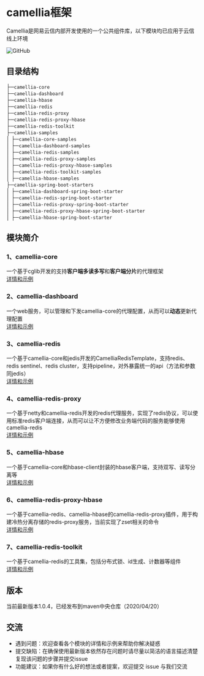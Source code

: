 # camellia框架  
Camellia是网易云信内部开发使用的一个公共组件库，以下模块均已应用于云信线上环境  

![GitHub](https://img.shields.io/badge/license-MIT-green.svg)  

## 目录结构
├─`camellia-core`   
├─`camellia-dashboard`    
├─`camellia-hbase`  
├─`camellia-redis`  
├─`camellia-redis-proxy`   
├─`camellia-redis-proxy-hbase`  
├─`camellia-redis-toolkit`  
├─`camellia-samples`               
│ ├─`camellia-core-samples`  
│ ├─`camellia-dashboard-samples`  
│ ├─`camellia-redis-samples`  
│ ├─`camellia-redis-proxy-samples`   
│ ├─`camellia-redis-proxy-hbase-samples`  
│ ├─`camellia-redis-toolkit-samples`  
│ ├─`camellia-hbase-samples`   
├─`camellia-spring-boot-starters`               
│ ├─`camellia-dashboard-spring-boot-starter`  
│ ├─`camellia-redis-spring-boot-starter`  
│ ├─`camellia-redis-proxy-spring-boot-starter`   
│ ├─`camellia-redis-proxy-hbase-spring-boot-starter`  
│ ├─`camellia-hbase-spring-boot-starter`  
              
## 模块简介
### 1、camellia-core  
一个基于cglib开发的支持**客户端多读多写**和**客户端分片**的代理框架  
[详情和示例](/camellia-core/README.md)  
### 2、camellia-dashboard  
一个web服务，可以管理和下发camellia-core的代理配置，从而可以**动态**更新代理配置  
[详情和示例](/camellia-dashboard/README.md)  
### 3、camellia-redis  
一个基于camellia-core和jedis开发的CamelliaRedisTemplate，支持redis、redis sentinel、redis cluster，支持pipeline，对外暴露统一的api（方法和参数同jedis）  
[详情和示例](/camellia-redis/README.md)  
### 4、camellia-redis-proxy  
一个基于netty和camellia-redis开发的redis代理服务，实现了redis协议，可以使用标准redis客户端连接，从而可以让不方便修改业务端代码的服务能够使用camellia-redis  
[详情和示例](/camellia-redis-proxy/README.md)  
### 5、camellia-hbase  
一个基于camellia-core和hbase-client封装的hbase客户端，支持双写、读写分离等  
[详情和示例](/camellia-hbase/README.md)  
### 6、camellia-redis-proxy-hbase    
一个基于camellia-redis、camellia-hbase的camellia-redis-proxy插件，用于构建冷热分离存储的redis-proxy服务，当前实现了zset相关的命令  
[详情和示例](/camellia-redis-proxy-hbase/README.md)  
### 7、camellia-redis-toolkit  
一个基于camellia-redis的工具集，包括分布式锁、id生成、计数器等组件  
[详情和示例](/camellia-redis-toolkit/README.md)  

## 版本
当前最新版本1.0.4，已经发布到maven中央仓库（2020/04/20）  

## 交流
* 遇到问题：欢迎查看各个模块的详情和示例来帮助你解决疑惑  
* 提交缺陷：在确保使用最新版本依然存在问题时请尽量以简洁的语言描述清楚复现该问题的步骤并提交issue            
* 功能建议：如果你有什么好的想法或者提案，欢迎提交 issue 与我们交流  